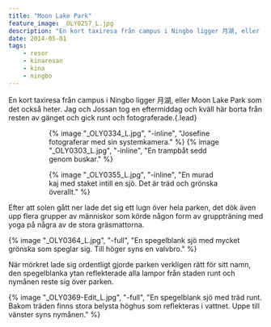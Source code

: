 ```yaml
---
title: "Moon Lake Park"
feature_image: _OLY0257_L.jpg
description: "En kort taxiresa från campus i Ningbo ligger 月湖, eller Moon Lake Park som det också heter."
date: 2014-05-01
tags:
    - resor
    - kinaresan
    - kina
    - ningbo
---
```


En kort taxiresa från campus i Ningbo ligger 月湖, eller Moon Lake Park som det också heter. Jag och Jossan tog en eftermiddag och kväll här borta från resten av gänget och gick runt och fotograferade.{.lead}


<figure class="gallery -wide">
	<figure class="gallery-row">
		{% image "_OLY0334_L.jpg", "-inline", "Josefine fotograferar med sin systemkamera." %}
		{% image "_OLY0303_L.jpg", "-inline", "En trampbåt sedd genom buskar." %}
	</figure>
	<figure class="gallery-row">{% image "_OLY0355_L.jpg", "-inline", "En murad kaj med staket intill en sjö. Det är träd och grönska överallt." %}</figure>
</figure>

Efter att solen gått ner lade det sig ett lugn över hela parken, det dök även upp flera grupper av människor som körde någon form av gruppträning med yoga på några av de stora gräsmattorna.

{% image "_OLY0364_L.jpg", "-full", "En spegelblank sjö med mycket grönska som speglar sig. Till höger syns en valvbro." %}

När mörkret lade sig ordentligt gjorde parken verkligen rätt för sitt namn, den spegelblanka ytan reflekterade alla lampor från staden runt och nymånen reste sig över parken.

{% image "_OLY0369-Edit_L.jpg", "-full", "En spegelblank sjö med träd runt. Bakom träden finns stora belysta höghus som reflekteras i vattnet. Uppe till vänster syns nymånen." %}
